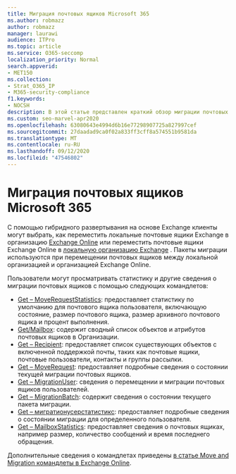 ```yaml
---
title: Миграция почтовых ящиков Microsoft 365
ms.author: robmazz
author: robmazz
manager: laurawi
audience: ITPro
ms.topic: article
ms.service: O365-seccomp
localization_priority: Normal
search.appverid:
- MET150
ms.collection:
- Strat_O365_IP
- M365-security-compliance
f1.keywords:
- NOCSH
description: В этой статье представлен краткий обзор миграции почтовых ящиков Microsoft 365 и список командлетов, используемых для миграции.
ms.custom: seo-marvel-apr2020
ms.openlocfilehash: 63080643e4994d6b16e77298907725a827997cef
ms.sourcegitcommit: 27daadad9ca0f02a833ff3cff8a574551b9581da
ms.translationtype: MT
ms.contentlocale: ru-RU
ms.lasthandoff: 09/12/2020
ms.locfileid: "47546802"
---
```

# <a name="microsoft-365-mailbox-migrations"></a>Миграция почтовых ящиков Microsoft 365

С помощью гибридного развертывания на основе Exchange клиенты могут выбрать, как переместить локальные почтовые ящики Exchange в организацию [Exchange Online](https://docs.microsoft.com/Exchange/exchange-online) или переместить почтовые ящики Exchange Online в [локальную организацию Exchange](https://docs.microsoft.com/Exchange/exchange-server) . Пакеты миграции используются при перемещении почтовых ящиков между локальной организацией и организацией Exchange Online.

Пользователи могут просматривать статистику и другие сведения о миграции почтовых ящиков с помощью следующих командлетов:

- [Get – MoveRequestStatistics](https://docs.microsoft.com/powershell/module/exchange/get-moverequeststatistics): предоставляет статистику по умолчанию для почтового ящика пользователя, включающую состояние, размер почтового ящика, размер архивного почтового ящика и процент выполнения.
- [Get/Mailbox](https://docs.microsoft.com/powershell/module/exchange/mailboxes/Get-Mailbox
): содержит сводный список объектов и атрибутов почтовых ящиков в Организации.
- [Get – Recipient](https://docs.microsoft.com/powershell/module/exchange/get-recipient): предоставляет список существующих объектов с включенной поддержкой почты, таких как почтовые ящики, почтовые пользователи, контакты и группы рассылки.
- [Get – MoveRequest](https://docs.microsoft.com/powershell/module/exchange/get-moverequest): предоставляет подробные сведения о состоянии текущей миграции почтовых ящиков.
- [Get – MigrationUser](https://docs.microsoft.com/powershell/module/exchange/get-migrationuser): сведения о перемещении и миграции почтовых ящиков пользователей.
- [Get – MigrationBatch](https://docs.microsoft.com/powershell/module/exchange/get-migrationbatch): содержит сведения о состоянии текущего пакета миграции.
- [Get – мигратионусерстатистикс](https://docs.microsoft.com/powershell/module/exchange/get-migrationuserstatistics): предоставляет подробные сведения о состоянии миграции для определенного пользователя.
- [Get – MailboxStatistics](https://docs.microsoft.com/powershell/module/exchange/get-mailboxstatistics): предоставляет сведения о почтовых ящиках, например размер, количество сообщений и время последнего обращения.

Дополнительные сведения о командлетах приведены [в статье Move and Migration командлеты в Exchange Online](https://docs.microsoft.com/powershell/exchange/exchange-online-powershell).
